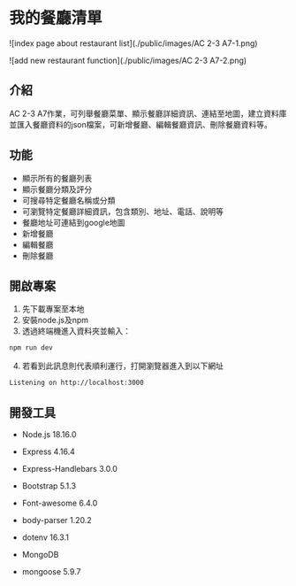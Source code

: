 # 我的餐廳清單

![index page about restaurant list](./public/images/AC 2-3 A7-1.png)

![add new restaurant function](./public/images/AC 2-3 A7-2.png)

## 介紹
AC 2-3 A7作業，可列舉餐廳菜單、顯示餐廳詳細資訊、連結至地圖，建立資料庫並匯入餐廳資料的json檔案，可新增餐廳、編輯餐廳資訊、刪除餐廳資料等。


## 功能 
- 顯示所有的餐廳列表
- 顯示餐廳分類及評分
- 可搜尋特定餐廳名稱或分類
- 可瀏覽特定餐廳詳細資訊，包含類別、地址、電話、說明等
- 餐廳地址可連結到google地圖
- 新增餐廳
- 編輯餐廳
- 刪除餐廳

## 開啟專案

1. 先下載專案至本地
2. 安裝node.js及npm
3. 透過終端機進入資料夾並輸入：

  ```bash
  npm run dev
  ```

4. 若看到此訊息則代表順利運行，打開瀏覽器進入到以下網址
  
  ```bash
  Listening on http://localhost:3000
  ```

## 開發工具

- Node.js 18.16.0
- Express 4.16.4
- Express-Handlebars 3.0.0
- Bootstrap 5.1.3
- Font-awesome 6.4.0
- body-parser 1.20.2
- dotenv 16.3.1

- MongoDB
- mongoose 5.9.7